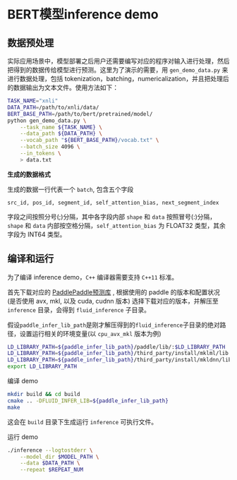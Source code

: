 # BERT模型inference demo

## 数据预处理
实际应用场景中，模型部署之后用户还需要编写对应的程序对输入进行处理，然后把得到的数据传给模型进行预测。这里为了演示的需要，用 `gen_demo_data.py` 来进行数据处理，包括 tokenization，batching，numericalization，并且把处理后的数据输出为文本文件。使用方法如下：

``` bash
TASK_NAME="xnli"
DATA_PATH=/path/to/xnli/data/
BERT_BASE_PATH=/path/to/bert/pretrained/model/
python gen_demo_data.py \
    --task_name ${TASK_NAME} \
    --data_path ${DATA_PATH} \
    --vocab_path "${BERT_BASE_PATH}/vocab.txt" \
    --batch_size 4096 \
    --in_tokens \
    > data.txt
```

**生成的数据格式**

生成的数据一行代表一个 `batch`, 包含五个字段

```text
src_id, pos_id, segment_id, self_attention_bias, next_segment_index
```

字段之间按照分号(;)分隔，其中各字段内部 `shape` 和 `data` 按照冒号(:)分隔，`shape` 和 `data` 内部按空格分隔，`self_attention_bias` 为 FLOAT32 类型，其余字段为 INT64 类型。

## 编译和运行

为了编译 inference demo，`C++` 编译器需要支持 `C++11` 标准。

首先下载对应的 [PaddlePaddle预测库](http://paddlepaddle.org/documentation/docs/zh/1.3/advanced_usage/deploy/inference/build_and_install_lib_cn.html) , 根据使用的 paddle 的版本和配置状况 (是否使用 avx, mkl, 以及 cuda, cudnn 版本) 选择下载对应的版本，并解压至 `inference` 目录，会得到 `fluid_inference` 子目录。

假设`paddle_infer_lib_path`是刚才解压得到的`fluid_inference`子目录的绝对路径，设置运行相关的环境变量(以 `cpu_avx_mkl` 版本为例)

``` bash
LD_LIBRARY_PATH=${paddle_infer_lib_path}/paddle/lib/:$LD_LIBRARY_PATH
LD_LIBRARY_PATH=${paddle_infer_lib_path}/third_party/install/mklml/lib:$LD_LIBRARY_PATH
LD_LIBRARY_PATH=${paddle_infer_lib_path}/third_party/install/mkldnn/lib:$LD_LIBRARY_PATH
export LD_LIBRARY_PATH
```

编译 demo

``` bash
mkdir build && cd build
cmake .. -DFLUID_INFER_LIB=${paddle_infer_lib_path}
make
```

这会在 `build` 目录下生成运行 `inference` 可执行文件。

运行 demo

```bash
./inference --logtostderr \
    --model_dir $MODEL_PATH \
    --data $DATA_PATH \
    --repeat $REPEAT_NUM
```
